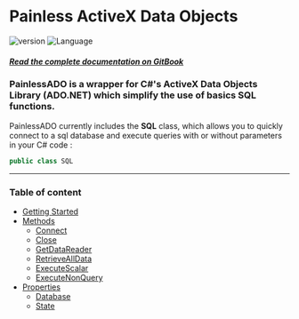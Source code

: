 # Painless ActiveX Data Objects

![version](https://img.shields.io/badge/Version-1.0.0-brightgreen.svg?style=for-the-badge)
![Language](https://img.shields.io/badge/Language-C%20Sharp-5b0dc3.svg?style=for-the-badge)
#### [_Read the complete documentation on GitBook_](https://obrassard.gitbooks.io/painlessado)



### PainlessADO is a wrapper for C\#'s ActiveX Data Objects Library \(ADO.NET\) which simplify the use of basics SQL functions.

PainlessADO currently includes the **SQL** class, which allows you to quickly connect to a sql database and execute queries with or without parameters in your C# code :

```csharp
public class SQL
```
---

### Table of content
* [Getting Started](/docs/getting-started.md)
* [Methods](/docs/methods.md)
    * [Connect](/docs/methods/connect.md)
    * [Close](/docs/methods/close.md)
    * [GetDataReader](/docs/methods/getdatareader.md)
    * [RetrieveAllData](/docs/methods/retrievealldata.md)
    * [ExecuteScalar](/docs/methods/executescalar.md)
    * [ExecuteNonQuery](/docs/methods/executenonquery.md)
* [Properties](/docs/properties.md)
    * [Database](/docs/properties/database.md)
    * [State](/docs/properties/state.md)    
